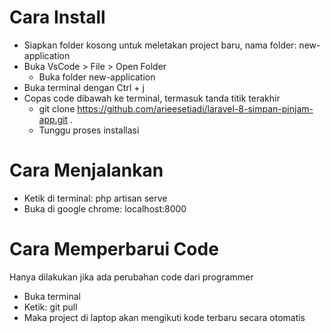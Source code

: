 # Cara Install

- Siapkan folder kosong untuk meletakan project baru, nama folder: new-application
- Buka VsCode > File > Open Folder
  - Buka folder new-application
- Buka terminal dengan Ctrl + j
- Copas code dibawah ke terminal, termasuk tanda titik terakhir
  - git clone https://github.com/arieesetiadi/laravel-8-simpan-pinjam-app.git .
  - Tunggu proses installasi

# Cara Menjalankan

- Ketik di terminal: php artisan serve
- Buka di google chrome: localhost:8000

# Cara Memperbarui Code
Hanya dilakukan jika ada perubahan code dari programmer

- Buka terminal
- Ketik: git pull
- Maka project di laptop akan mengikuti kode terbaru secara otomatis